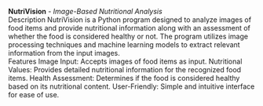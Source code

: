 **NutriVision** - *Image-Based Nutritional Analysis*
<br>
Description
NutriVision is a Python program designed to analyze images of food items and provide nutritional information along with an assessment of whether the food is considered healthy or not. The program utilizes image processing techniques and machine learning models to extract relevant information from the input images.
<br>
Features
Image Input: Accepts images of food items as input.
Nutritional Values: Provides detailed nutritional information for the recognized food items.
Health Assessment: Determines if the food is considered healthy based on its nutritional content.
User-Friendly: Simple and intuitive interface for ease of use.
